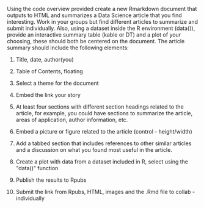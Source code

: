 Using the code overview provided create a new Rmarkdown document that outputs to HTML and summarizes a Data Science article that you find interesting. Work in your groups but find different articles to summarize and submit individually. Also, using a dataset inside the R environment (data()), provide an interactive summary table (kable or DT) and a plot of your choosing, these should both be centered on the document. The article summary should include the following elements:

1. Title, date, author(you)

2. Table of Contents, floating 

3. Select a theme for the document

4. Embed the link your story

5. At least four sections with different section headings related to the article, for example, you could have sections to summarize the article, areas of application, author information, etc.

6. Embed a picture or figure related to the article (control - height/width)

7. Add a tabbed section that includes references to other similar articles and a discussion on what you found most useful in the article.

8. Create a plot with data from a dataset included in R, select using the "data()" function

9. Publish the results to Rpubs

10. Submit the link from Rpubs, HTML, images and the .Rmd file to collab - individually